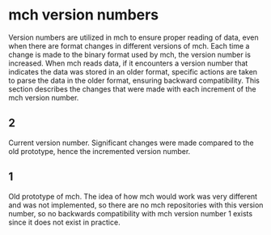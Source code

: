 # mch version numbers
Version numbers are utilized in mch to ensure proper reading of data, even when
there are format changes in different versions of mch. Each time a change is made
to the binary format used by mch, the version number is increased. When mch reads
data, if it encounters a version number that indicates the data was stored in an
older format, specific actions are taken to parse the data in the older format,
ensuring backward compatibility. This section describes the changes that were
made with each increment of the mch version number.
## 2
Current version number. Significant changes were made compared to the old
prototype, hence the incremented version number.
## 1
Old prototype of mch. The idea of how mch would work was very different and was
not implemented, so there are no mch repositories with this version number, so
no backwards compatibility with mch version number 1 exists since it does not
exist in practice.